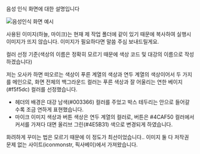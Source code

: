 음성 인식 화면에 대한 설명입니다

![음성인식 화면 예시](https://github.com/user-attachments/assets/10398be5-e563-41d0-8514-b5e4a10b0eaf)

사용된 이미지(하늘, 마이크)는 현재 제 작업 폴더에 같이 있기 때문에 복사하여 실행시 이미지가 뜨지 않습니다.
이미지가 필요하다면 말씀 주심 보내드릴게요.

컬러 선정 기준(색상의 이름은 정확히 모르기 때문에 색상 코드 및 대강의 이름으로 작성하겠습니다)

저는 오사카 하면 떠오르는 색상이 푸른 계열의 색상과 연두 계열의 색상이어서 두 가지를 메인으로, 화면 전체의 백그라운드 컬러는 푸른 색상과 잘 어울리는 연한 베이지(#f5f5dc) 컬러를 선정했습니다.

- 헤더의 배경은 대강 남색(#003366) 컬러를 주었고 박스 테두리는 안으로 들어갈 수록 조금 연하게 표현했습니다.
- 마이크 이미지 색상과 버튼 색상은 연두 계열의 컬러로, 버튼은 #4CAF50 컬러에서 커서를 가져다 대면 올리브 그린(#4E5B31) 색으로 변경되게 하였습니다.

화려하게 꾸미는 법은 모르기 때문에 이 정도가 최선이었습니다.. 이미지 둘 다 저작권 문제 없는 사이트(iconmonstr, 픽사베이)에서 가져왔습니다.
